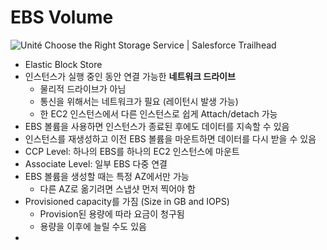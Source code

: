 # EBS Volume

![Unité Choose the Right Storage Service | Salesforce Trailhead](https://res.cloudinary.com/hy4kyit2a/f_auto,fl_lossy,q_70/learn/modules/aws-storage/choose-the-right-storage-service/images/75c6bec122ddc0a1a76b0bf99a89cae0_2-c-235-e-2-f-2448-40-c-3-8-c-7-b-e-9753-d-6-b-0-df-5.png)

- Elastic Block Store
- 인스턴스가 실행 중인 동안 연결 가능한 **네트워크 드라이브**
	- 물리적 드라이브가 아님
	- 통신을 위해서는 네트워크가 필요 (레이턴시 발생 가능)
	- 한 EC2 인스턴스에서 다른 인스턴스로 쉽게 Attach/detach 가능
- EBS 볼륨을 사용하면 인스턴스가 종료된 후에도 데이터를 지속할 수 있음
- 인스턴스를 재생성하고 이전 EBS 볼륨을 마운트하면 데이터를 다시 받을 수 있음
- CCP Level: 하나의 EBS를 하나의 EC2 인스턴스에 마운트
- Associate Level: 일부 EBS 다중 연결
- EBS 볼륨을 생성할 때는 특정 AZ에서만 가능
	- 다른 AZ로 옮기려면 스냅샷 먼저 찍어야 함
- Provisioned capacity를 가짐 (Size in GB and IOPS)
	- Provision된 용량에 따라 요금이 청구됨
	- 용량을 이후에 늘릴 수도 있음
- 